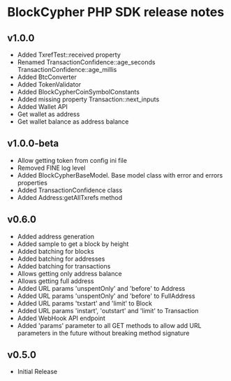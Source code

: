 BlockCypher PHP SDK release notes
=================================

v1.0.0
------

* Added TxrefTest::received property
* Renamed TransactionConfidence::age_seconds TransactionConfidence::age_millis
* Added BtcConverter
* Added TokenValidator
* Added BlockCypherCoinSymbolConstants
* Added missing property Transaction::next_inputs
* Added Wallet API
* Get wallet as address
* Get wallet balance as address balance

v1.0.0-beta
-----------

* Allow getting token from config ini file
* Removed FINE log level
* Added BlockCypherBaseModel. Base model class with error and errors properties
* Added TransactionConfidence class
* Added Address:getAllTxrefs method

v0.6.0
------
* Added address generation
* Added sample to get a block by height
* Added batching for blocks
* Added batching for addresses
* Added batching for transactions
* Allows getting only address balance
* Allows getting full address
* Added URL params 'unspentOnly' and 'before' to Address
* Added URL params 'unspentOnly' and 'before' to FullAddress
* Added URL params 'txstart' and 'limit' to Block
* Added URL params 'instart', 'outstart' and 'limit' to Transaction
* Added WebHook API endpoint
* Added 'params' parameter to all GET methods to allow add URL parameters in the future without breaking method signature

v0.5.0
------
* Initial Release